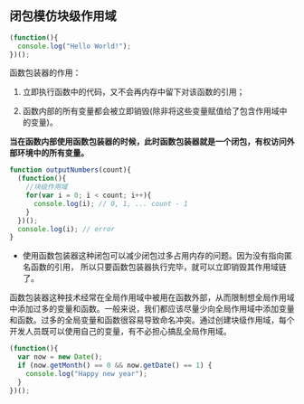## 闭包模仿块级作用域

```js
(function(){
  console.log("Hello World!");
})();
```

函数包装器的作用：

1. 立即执行函数中的代码，又不会再内存中留下对该函数的引用；

2. 函数内部的所有变量都会被立即销毁(除非将这些变量赋值给了包含作用域中的变量)。

**当在函数内部使用函数包装器的时候，此时函数包装器就是一个闭包，有权访问外部环境中的所有变量。**

```js
function outputNumbers(count){
  (function(){
    //块级作用域
    for(var i = 0; i < count; i++){
      console.log(i); // 0, 1, ... count - 1
    }
  })();
  console.log(i); // error
}
```

- 使用函数包装器这种闭包可以减少闭包过多占用内存的问题。因为没有指向匿名函数的引用， 所以只要函数包装器执行完毕，就可以立即销毁其作用域链了。

函数包装器这种技术经常在全局作用域中被用在函数外部，从而限制想全局作用域中添加过多的变量和函数。一般来说，我们都应该尽量少向全局作用域中添加变量和函数。过多的全局变量和函数很容易导致命名冲突。通过创建块级作用域，每个开发人员既可以使用自己的变量，有不必担心搞乱全局作用域。

```js
(function(){
  var now = new Date();
  if (now.getMonth() == 0 && now.getDate() == 1) {
    console.log("Happy new year");
  }
})();
```
